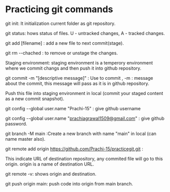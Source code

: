 #  Practicing git commands 

git init: It initialization current folder as git repository.

git status: hows status of files. U - untracked changes, A - tracked changes.

git add [filename] : add a new file to next commit(stage).

git rm --chached <file> : to remove or unstage the changes. 

Staging environment: staging environment is a temperory environment where we commit changs and then push it into github repository.

git commit -m "[descriptive message]" : Use to commit , -m : message about the commit, this message will pass as it is in github repository.

Push this file into staging environment in local (commit your staged content as a new commit snapshot).

git config --global user.name "Prachi-15" : give github username

git config --global user.name "prachiagrawal1509@gmail.com" : give github password.

git branch -M main :Create a new branch with name "main" in local (can name master also).

git remote add origin https://github.com/Prachi-15/practicegit.git : 

This indicate URL of destination repository, any commited file will go to this origin. origin is a name of destination URL.

git remote -v: shows origin and destination.

git push origin main: push code into origin from main branch.


